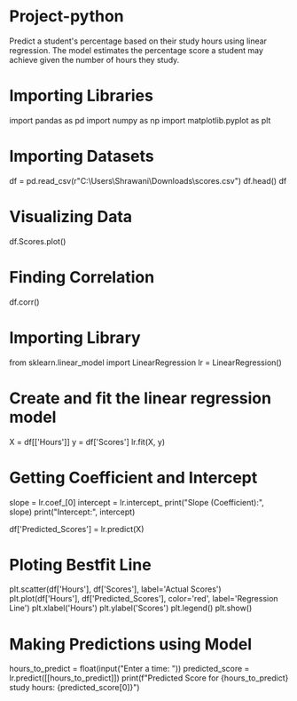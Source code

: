 # Project-python
 Predict a student's percentage based on their study hours using linear regression. The model estimates the percentage score a student may achieve given the number of hours they study.
 
# Importing Libraries
import pandas as pd
import numpy as np
import matplotlib.pyplot as plt

# Importing Datasets
df = pd.read_csv(r"C:\Users\Shrawani\Downloads\scores.csv")
df.head()
df

# Visualizing Data
df.Scores.plot()

# Finding Correlation
df.corr()

# Importing Library
from sklearn.linear_model import LinearRegression
lr = LinearRegression()

# Create and fit the linear regression model
X = df[['Hours']]
y = df['Scores']
lr.fit(X, y)

# Getting Coefficient and Intercept

slope = lr.coef_[0]
intercept = lr.intercept_
print("Slope (Coefficient):", slope)
print("Intercept:", intercept)

df['Predicted_Scores'] = lr.predict(X)

# Ploting Bestfit Line
plt.scatter(df['Hours'], df['Scores'], label='Actual Scores')
plt.plot(df['Hours'], df['Predicted_Scores'], color='red', label='Regression Line')
plt.xlabel('Hours')
plt.ylabel('Scores')
plt.legend()
plt.show()

# Making Predictions using Model
hours_to_predict = float(input("Enter a time: ")) 
predicted_score = lr.predict([[hours_to_predict]])
print(f"Predicted Score for {hours_to_predict} study hours: {predicted_score[0]}")

